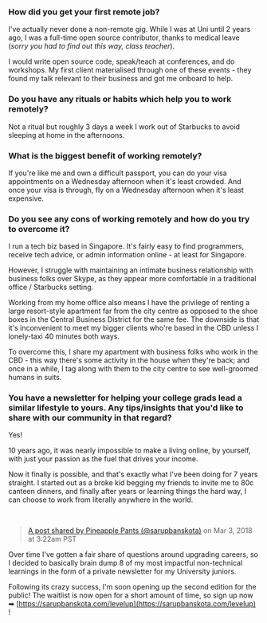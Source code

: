 ### How did you get your first remote job?

I've actually never done a non-remote gig. While I was at Uni until 2 years ago, I was a full-time open source contributor, thanks to medical leave (_sorry you had to find out this way, class teacher_).

I would write open source code, speak/teach at conferences, and do workshops. My first client materialised through one of these events - they found my talk relevant to their business and got me onboard to help.

### Do you have any rituals or habits which help you to work remotely?

Not a ritual but roughly 3 days a week I work out of Starbucks to avoid sleeping at home in the afternoons.

### What is the biggest benefit of working remotely?

If you're like me and own a difficult passport, you can do your visa appointments on a Wednesday afternoon when it's least crowded. And once your visa is through, fly on a Wednesday afternoon when it's least expensive.

### Do you see any cons of working remotely and how do you try to overcome it?

I run a tech biz based in Singapore. It's fairly easy to find programmers, receive tech advice, or admin information online - at least for Singapore.

However, I struggle with maintaining an intimate business relationship with business folks over Skype, as they appear more comfortable in a traditional office / Starbucks setting.

Working from my home office also means I have the privilege of renting a large resort-style apartment far from the city centre as opposed to the shoe boxes in the Central Business District for the same fee. The downside is that it's inconvenient to meet my bigger clients who're based in the CBD unless I lonely-taxi 40 minutes both ways.

To overcome this, I share my apartment with business folks who work in the CBD - this way there's some activity in the house when they're back; and once in a while, I tag along with them to the city centre to see well-groomed humans in suits.

### You have a newsletter for helping your college grads lead a similar lifestyle to yours. Any tips/insights that you'd like to share with our community in that regard?

Yes!

10 years ago, it was nearly impossible to make a living online, by yourself, with just your passion as the fuel that drives your income.

Now it finally is possible, and that's exactly what I've been doing for 7 years straight. I started out as a broke kid begging my friends to invite me to 80c canteen dinners, and finally after years or learning things the hard way, I can choose to work from literally anywhere in the world.

 

> [A post shared by Pineapple Pants (@sarupbanskota)](https://www.instagram.com/p/Bf2_an4HjIh/) on Mar 3, 2018 at 3:22am PST

<script async defer="" src="//www.instagram.com/embed.js"></script>

Over time I've gotten a fair share of questions around upgrading careers, so I decided to basically brain dump 8 of my most impactful non-technical learnings in the form of a private newsletter for my University juniors.

Following its crazy success, I'm soon opening up the second edition for the public! The waitlist is now open for a short amount of time, so sign up now ➡ [https://sarupbanskota.com/levelup](https://sarupbanskota.com/levelup) !
